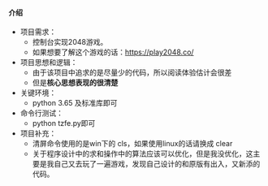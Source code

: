 #### 介绍
- 项目需求：
    - 控制台实现2048游戏。
    - 如果想要了解这个游戏的话：https://play2048.co/ 
- 项目思想和逻辑：
    - 由于该项目中追求的是尽量少的代码，所以阅读体验估计会很差
    - 但是**核心思想表现的很清楚**
- 关键环境：
    - python 3.65 及标准库即可
- 命令行测试：
    - python tzfe.py即可
- 项目补充：
    - 清屏命令使用的是win下的 cls，如果使用linux的话请换成 clear
    - 关于程序设计中的求和操作中的算法应该可以优化，但是我没优化，这主要是我自己又去玩了一遍游戏，发现自己设计的和原版有出入，又新添的代码。